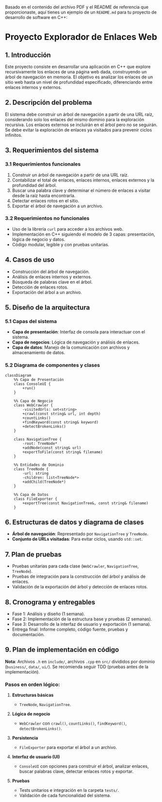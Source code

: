 Basado en el contenido del archivo PDF y el README de referencia que proporcionaste, aquí tienes un ejemplo de un `README.md` para tu proyecto de desarrollo de software en C++:

# Proyecto Explorador de Enlaces Web

## 1. Introducción

Este proyecto consiste en desarrollar una aplicación en C++ que explore recursivamente los enlaces de una página web dada, construyendo un árbol de navegación en memoria. El objetivo es analizar los enlaces de un sitio web hasta un nivel de profundidad especificado, diferenciando entre enlaces internos y externos.

## 2. Descripción del problema

El sistema debe construir un árbol de navegación a partir de una URL raíz, considerando solo los enlaces del mismo dominio para la exploración recursiva. Los enlaces externos se incluirán en el árbol pero no se seguirán. Se debe evitar la exploración de enlaces ya visitados para prevenir ciclos infinitos.

## 3. Requerimientos del sistema

### 3.1 Requerimientos funcionales

1. Construir un árbol de navegación a partir de una URL raíz.
2. Contabilizar el total de enlaces, enlaces internos, enlaces externos y la profundidad del árbol.
3. Buscar una palabra clave y determinar el número de enlaces a visitar desde la raíz hasta encontrarla.
4. Detectar enlaces rotos en el sitio.
5. Exportar el árbol de navegación a un archivo.

### 3.2 Requerimientos no funcionales

- Uso de la librería `curl` para acceder a los archivos web.
- Implementación en C++ siguiendo el modelo de 3 capas: presentación, lógica de negocio y datos.
- Código modular, legible y con pruebas unitarias.

## 4. Casos de uso

- Construcción del árbol de navegación.
- Análisis de enlaces internos y externos.
- Búsqueda de palabras clave en el árbol.
- Detección de enlaces rotos.
- Exportación del árbol a un archivo.

## 5. Diseño de la arquitectura

### 5.1 Capas del sistema

- **Capa de presentación**: Interfaz de consola para interactuar con el sistema.
- **Capa de negocios**: Lógica de navegación y análisis de enlaces.
- **Capa de datos**: Manejo de la comunicación con archivos y almacenamiento de datos.

### 5.2 Diagrama de componentes y clases

```mermaid
classDiagram
    %% Capa de Presentación
    class ConsoleUI {
        +run()
    }

    %% Capa de Negocio
    class WebCrawler {
        -visitedUrls: set<string>
        +crawl(const string& url, int depth)
        +countLinks()
        +findKeyword(const string& keyword)
        +detectBrokenLinks()
    }

    class NavigationTree {
        -root: TreeNode*
        +addNode(const string& url)
        +exportToFile(const string& filename)
    }

    %% Entidades de Dominio
    class TreeNode {
        -url: string
        -children: list<TreeNode*>
        +addChild(TreeNode*)
    }

    %% Capa de Datos
    class FileExporter {
        +exportTree(const NavigationTree&, const string& filename)
    }
```

## 6. Estructuras de datos y diagrama de clases

- **Árbol de navegación**: Representado por `NavigationTree` y `TreeNode`.
- **Conjunto de URLs visitadas**: Para evitar ciclos, usando `std::set`.

## 7. Plan de pruebas

- Pruebas unitarias para cada clase (`WebCrawler`, `NavigationTree`, `TreeNode`).
- Pruebas de integración para la construcción del árbol y análisis de enlaces.
- Validación de la exportación del árbol y detección de enlaces rotos.

## 8. Cronograma y entregables

- Fase 1: Análisis y diseño (1 semana).
- Fase 2: Implementación de la estructura base y pruebas (2 semanas).
- Fase 3: Desarrollo de la interfaz de usuario y exportación (1 semana).
- Entrega final: Informe completo, código fuente, pruebas y documentación.

## 9. Plan de implementación en código

**Nota**: Archivos `.h` en `include/`, archivos `.cpp` en `src/` divididos por dominio (`business/`, `data/`, `ui/`). Se recomienda seguir TDD (pruebas antes de la implementación).

### Pasos en orden lógico:

1. **Estructuras básicas**

   - `TreeNode`, `NavigationTree`.

2. **Lógica de negocio**

   - `WebCrawler` con `crawl()`, `countLinks()`, `findKeyword()`, `detectBrokenLinks()`.

3. **Persistencia**

   - `FileExporter` para exportar el árbol a un archivo.

4. **Interfaz de usuario (UI)**

   - `ConsoleUI` con opciones para construir el árbol, analizar enlaces, buscar palabras clave, detectar enlaces rotos y exportar.

5. **Pruebas**

   - Tests unitarios e integración en la carpeta `tests/`.
   - Validación de cada funcionalidad del sistema.
